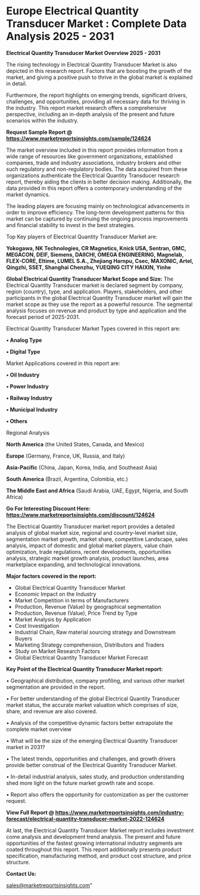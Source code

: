 # Europe Electrical Quantity Transducer Market : Complete Data Analysis 2025 - 2031

<Strong> Electrical Quantity Transducer Market Overview 2025 - 2031</strong>

The rising technology in Electrical Quantity Transducer Market is also depicted in this research report. Factors that are boosting the growth of the market, and giving a positive push to thrive in the global market is explained in detail.

Furthermore, the report highlights on emerging trends, significant drivers, challenges, and opportunities, providing all necessary data for thriving in the industry. This report market research offers a comprehensive perspective, including an in-depth analysis of the present and future scenarios within the industry.

<strong>Request Sample Report @ <a href=https://www.marketreportsinsights.com/sample/124624>https://www.marketreportsinsights.com/sample/124624</a></strong>

The market overview included in this report provides information from a wide range of resources like government organizations, established companies, trade and industry associations, industry brokers and other such regulatory and non-regulatory bodies. The data acquired from these organizations authenticate the Electrical Quantity Transducer research report, thereby aiding the clients in better decision making. Additionally, the data provided in this report offers a contemporary understanding of the market dynamics.

The leading players are focusing mainly on technological advancements in order to improve efficiency. The long-term development patterns for this market can be captured by continuing the ongoing process improvements and financial stability to invest in the best strategies.

Top Key players of Electrical Quantity Transducer Market are:

<strong>Yokogawa, NK Technologies, CR Magnetics, Knick USA, Sentran, GMC, MEGACON, DEIF, Siemens, DAIICHI, OMEGA ENGINEERING, Magnelab, FLEX-CORE, Eltime, LUMEL S.A., Zhejiang Harnpu, Csec, MAXONIC, Artel, Qingzhi, SSET, Shanghai Chenzhu, YUEQING CITY HAIXIN, Yinhe</strong>

<strong><b>Global Electrical Quantity Transducer Market Scope and Size:</b></strong>
The Electrical Quantity Transducer market is declared segment by company, region (country), type, and application. Players, stakeholders, and other participants in the global Electrical Quantity Transducer market will gain the market scope as they use the report as a powerful resource. The segmental analysis focuses on revenue and product by type and application and the forecast period of 2025-2031.

Electrical Quantity Transducer Market Types covered in this report are:

<strong>• Analog Type

• Digital Type</strong>

Market Applications covered in this report are:

<strong>• Oil Industry

• Power Industry

• Railway Industry

• Municipal Industry

• Others</strong> 

Regional Analysis

<strong>North America</strong> (the United States, Canada, and Mexico)

<strong>Europe</strong> (Germany, France, UK, Russia, and Italy)

<strong>Asia-Pacific</strong> (China, Japan, Korea, India, and Southeast Asia)

<strong>South America</strong> (Brazil, Argentina, Colombia, etc.)

<strong>The Middle East and Africa</strong> (Saudi Arabia, UAE, Egypt, Nigeria, and South Africa)

<strong>Go For Interesting Discount Here: <a href=https://www.marketreportsinsights.com/discount/124624>https://www.marketreportsinsights.com/discount/124624</a></strong>

The Electrical Quantity Transducer market report provides a detailed analysis of global market size, regional and country-level market size, segmentation market growth, market share, competitive Landscape, sales analysis, impact of domestic and global market players, value chain optimization, trade regulations, recent developments, opportunities analysis, strategic market growth analysis, product launches, area marketplace expanding, and technological innovations.

<strong><b>Major factors covered in the report:</b></strong>
<ul>
  <li>Global Electrical Quantity Transducer Market </li>
  <li>Economic Impact on the Industry</li>
  <li>Market Competition in terms of Manufacturers</li>
  <li>Production, Revenue (Value) by geographical segmentation</li>
  <li>Production, Revenue (Value), Price Trend by Type</li>
  <li>Market Analysis by Application</li>
  <li>Cost Investigation</li>
  <li>Industrial Chain, Raw material sourcing strategy and Downstream Buyers</li>
  <li>Marketing Strategy comprehension, Distributors and Traders</li>
  <li>Study on Market Research Factors</li>
  <li>Global Electrical Quantity Transducer Market Forecast</li>
</ul>

<strong><b>Key Point of the Electrical Quantity Transducer Market report:</b></strong>

• Geographical distribution, company profiling, and various other market segmentation are provided in the report.

• For better understanding of the global Electrical Quantity Transducer market status, the accurate market valuation which comprises of size, share, and revenue are also covered.

• Analysis of the competitive dynamic factors better extrapolate the complete market overview

• What will be the size of the emerging Electrical Quantity Transducer market in 2031?

• The latest trends, opportunities and challenges, and growth drivers provide better construal of the Electrical Quantity Transducer Market.

• In-detail industrial analysis, sales study, and production understanding shed more light on the future market growth rate and scope.

• Report also offers the opportunity for customization as per the customer request.

<strong><b>View Full Report @ <a href=https://www.marketreportsinsights.com/industry-forecast/electrical-quantity-transducer-market-2022-124624>https://www.marketreportsinsights.com/industry-forecast/electrical-quantity-transducer-market-2022-124624</a></b></strong>


At last, the Electrical Quantity Transducer Market report includes investment come analysis and development trend analysis. The present and future opportunities of the fastest growing international industry segments are coated throughout this report. This report additionally presents product specification, manufacturing method, and product cost structure, and price structure.

<strong>Contact Us:</strong>

sales@marketreportsinsights.com"
